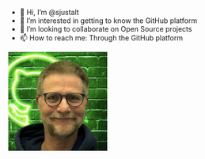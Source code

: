 - 👋 Hi, I’m @sjustalt
- 👀 I’m interested in getting to know the GitHub platform
- 💞️ I’m looking to collaborate on Open Source projects
- 📫 How to reach me: Through the GitHub platform

<img src="IMG_0023%20squarred.JPG" width="200">

<!---
![This is me](IMG_0023%20squarred.JPG)
--->

<!---
sjustalt/sjustalt is a ✨ special ✨ repository because its `README.md` (this file) appears on your GitHub profile.
You can click the Preview link to take a look at your changes.
--->
